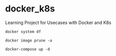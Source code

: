 # docker_k8s
Learning Project for Usecases with Docker and K8s
```Checking Images in local docker
docker system df
```

```Clean not used images
docker image prune -a
```

```Build up with docker-compose in folder 
docker-compose up -d
```

